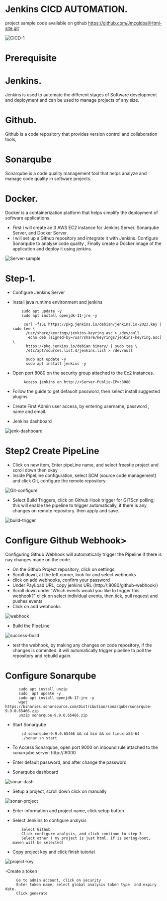 # Jenkins CICD AUTOMATION.

project sample code available on github https://github.com/Jmcglobal/Html-site.git

![CICD-1](https://user-images.githubusercontent.com/101070055/234550020-65646baa-325e-4f1b-b2d7-b37fcaaaee61.png)

# Prerequisite

# Jenkins.
Jenkins is used to automate the different stages of Software development and deployment and can be used to manage projects of any size.

# Github.
Github is a code repository that provides version control and collaboration tools, 

# Sonarqube 
Sonarqube is a code quality management tool that helps analyze and manage code quality in software projects.

# Docker.
Docker is a containerization platform that helps simplify the deployment of software applications.

- First i will create an 3 AWS EC2 instance for Jenkins Server. Sonarqube Server, and Docker Server.
- I will set up a Github repository and integrate it with Jenkins. Configure Sonarqube to analyse code quality , Finally create a Docker image of the application and deploy it using jenkins.

![Server-sample](https://user-images.githubusercontent.com/101070055/234552367-b9bf8cf8-8099-4e51-96af-01edb4c16c50.png)

# Step-1.
- Configure Jenkins Server

- Install java runtime environment and jenkins

          sudo apt update -y
          sudo apt install openjdk-11-jre -y

           curl -fsSL https://pkg.jenkins.io/debian/jenkins.io-2023.key | sudo tee \
            /usr/share/keyrings/jenkins-keyring.asc > /dev/null
             echo deb [signed-by=/usr/share/keyrings/jenkins-keyring.asc] \
            https://pkg.jenkins.io/debian binary/ | sudo tee \
            /etc/apt/sources.list.d/jenkins.list > /dev/null

            sudo apt update -y
            sudo apt install jenkins -y
    
 - Open port 8080 on the security group attached to the Ec2 instances.

            Access jenkins on http://<Server-Public-IP>:8080
            
 - Follow the guide to get defauolt password, then select install suggested plugins     
 - Create First Admin user access, by entering username, password , name and email.

 - Jenkins dashboard

![jenk-dashboard](https://user-images.githubusercontent.com/101070055/234557599-74fe2999-b162-456b-9314-c63e5e6f8e2a.png)


# Step2 Create PipeLine

- Click on new item, Enter pipeLine name, and select freestle project and scroll down then okay
- Inside PipeLine configuration, select SCM (source code management) and click Git, configure the remote repository

![Git-configure](https://user-images.githubusercontent.com/101070055/234559991-601ec4c0-7939-4917-8fc8-61940ca35d57.png)

- Select Build Triggers, click on Github Hook trigger for GITScn polling; this will enable the pipeline to trigger automatically, if there is any changes on remote repository. then apply and save.

![build-trigger](https://user-images.githubusercontent.com/101070055/234560022-1edc39ae-d8bd-4524-b072-19b47e7ace32.png)

# Configure Github Webhook>
Configuring Github Webhook will automatically trigger the Pipeline if there is nay changes made on the code.

- On the Github Project repository, click on settings
- Scroll down, at the left corner, look for and select webhooks
- click on add webhooks, confirm your password
- Under PayLoad URL, copy jenkins URL (http://<server-IP>:8080/github-webhook/)
- Scroll down under 'Which events would you like to trigger this webhook?"
      click on select individual events, then tick, pull request and pushes events
- Click on add webhooks

![webhook](https://user-images.githubusercontent.com/101070055/234562655-179506bd-d812-40ab-8fd3-ec0c10707195.png)
       
- Build the PipeLine
          
![success-build](https://user-images.githubusercontent.com/101070055/234563225-3fc117f1-5aee-4003-a3d5-87896e9c2bc2.png)
          
- test the webhook, by making any changes on code repository, if the changes is commited. it will automatically trigger pipeline to poll the repository and rebuild again.
          
# Configure Sonarqube   

          sudo apt install unzip          
          sudo  apt update -y
          sudo apt install openjdk-17-jre -y
          wget https://binaries.sonarsource.com/Distribution/sonarqube/sonarqube-9.9.0.65466.zip
          unzip sonarqube-9.9.0.65466.zip          

- Start Sonarqube
          
          cd sonarqube-9.9.0.65466 && cd bin && cd linux-x86-64 
          ./sonar.sh start
- To Access Sonarqube, open port 9000 on inbound rule attached to the sonarqube server.
          http://<Server-Ip>:9000
          
-  Enter default password, and after change the password      
          
- Sonarqube dashboard
          
![sonar-dash](https://user-images.githubusercontent.com/101070055/234571944-6366debe-04e5-4c66-b257-f4b31114951e.png)

- Setup a project, scroll down click on manually
          
![sonar-project](https://user-images.githubusercontent.com/101070055/234572691-05512182-e7d4-4802-871e-c1a80a1c03d8.png)

- Enter information and project name, click setup button
          
- Select Jenkins to configure analysis 
          
          Select Github
          Click configure analysis, and click continue to step 3
          Select other ( my project is just html, if is soring-boot, maven will be selected)
- Copy project key and click finish tutorial
          
 ![project-key](https://user-images.githubusercontent.com/101070055/234575691-d6fde9d5-366e-41f3-84df-9a7578247107.png)
          
-Create a token
          
         Go to admin account, click on security
         Enter token name, select global analysis token type  and expiry date. 
         Click generate
       
